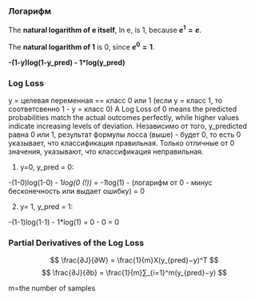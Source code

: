 ### Логарифм

The **natural logarithm of e itself**, ln e, is 1, because **$e^1 = e$**.

The **natural logarithm of 1** is 0, since **$e^0 = 1$**.

**-(1-y)log(1-y_pred) - 1*log(y_pred)**

### Log Loss
y = целевая переменная == класс 0 или 1 (если у = класс  1, то соответсвенно 1 - у = класс 0)
A Log Loss of 0 means the predicted probabilities match the actual outcomes perfectly, while higher values indicate increasing levels of deviation. Независимо от того, y_predicted равна 0 или 1, результат формулы лосса (выше) - будет 0, то есть 0 указывает, что классификация правильная. Только отличные от 0 значения, указывают, что классификация неправильная.

1. y=0, y_pred = 0:

-(1-0)log(1-0) - 1*log(0 (!)) = -1*log(1) - (логарифм от 0 - минус бесконечность или выдает ошибку) = 0

2. y= 1, y_pred = 1:

-(1-1)log(1-1) - 1*log(1) = 0 - 0 = 0


### Partial Derivatives of the Log Loss

$$
\frac{∂J}{∂W} = \frac{1}{m}X(y_{pred}−y)^T
$$
$$
\frac{∂J}{∂b} = \frac{1}{m}∑_{i=1}^m(y_{pred}−y)
$$    

m=the number of samples
